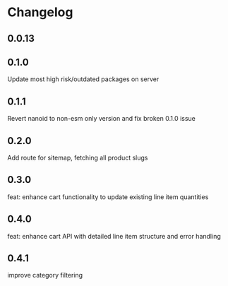 # Changelog

## 0.0.13

## 0.1.0

Update most high risk/outdated packages on server

## 0.1.1

Revert nanoid to non-esm only version and fix broken 0.1.0 issue

## 0.2.0

Add route for sitemap, fetching all product slugs

## 0.3.0

feat: enhance cart functionality to update existing line item quantities

## 0.4.0

feat: enhance cart API with detailed line item structure and error handling

## 0.4.1

improve category filtering
